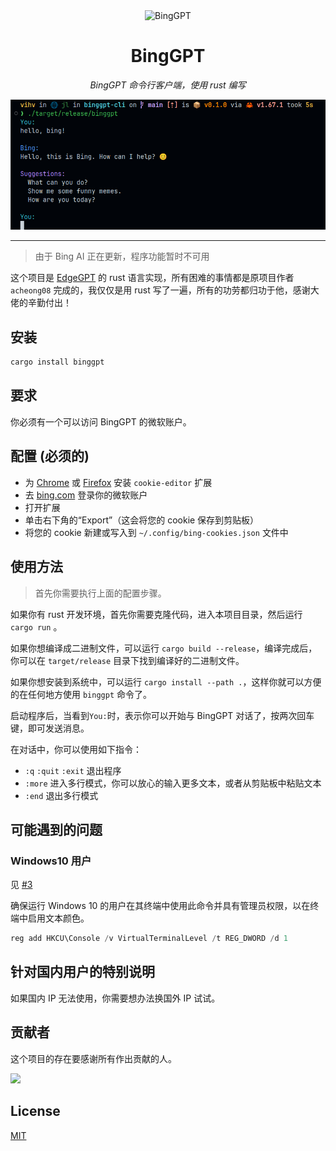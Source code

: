 <div align="center">
    <img src="https://socialify.git.ci/jlvihv/BingGPT/image?description=1&descriptionEditable=BingGPT%20command%20line%20client%2C%20written%20in%20rust&font=KoHo&language=1&logo=https%3A%2F%2Fupload.wikimedia.org%2Fwikipedia%2Fcommons%2F9%2F9c%2FBing_Fluent_Logo.svg&name=1&owner=1&pattern=Circuit%20Board&theme=Auto" alt="BingGPT" width="640" height="320" />

# BingGPT

_BingGPT 命令行客户端，使用 rust 编写_

<img src="binggpt.png" />

---

</div>

> 由于 Bing AI 正在更新，程序功能暂时不可用

这个项目是 [EdgeGPT](https://github.com/acheong08/EdgeGPT) 的 rust 语言实现，所有困难的事情都是原项目作者 `acheong08` 完成的，我仅仅是用 rust 写了一遍，所有的功劳都归功于他，感谢大佬的辛勤付出！

## 安装

```bash
cargo install binggpt
```

## 要求

你必须有一个可以访问 BingGPT 的微软账户。

## 配置 (必须的)

- 为 [Chrome](https://chrome.google.com/webstore/detail/cookie-editor/hlkenndednhfkekhgcdicdfddnkalmdm) 或 [Firefox](https://addons.mozilla.org/en-US/firefox/addon/cookie-editor/) 安装 `cookie-editor` 扩展
- 去 [bing.com](https://www.bing.com) 登录你的微软账户
- 打开扩展
- 单击右下角的“Export”（这会将您的 cookie 保存到剪贴板）
- 将您的 cookie 新建或写入到 `~/.config/bing-cookies.json` 文件中

## 使用方法

> 首先你需要执行上面的配置步骤。

如果你有 rust 开发环境，首先你需要克隆代码，进入本项目目录，然后运行 `cargo run` 。

如果你想编译成二进制文件，可以运行 `cargo build --release`，编译完成后，你可以在 `target/release` 目录下找到编译好的二进制文件。

如果你想安装到系统中，可以运行 `cargo install --path .`，这样你就可以方便的在任何地方使用 `binggpt` 命令了。

启动程序后，当看到`You:`时，表示你可以开始与 BingGPT 对话了，按两次回车键，即可发送消息。

在对话中，你可以使用如下指令：

- `:q` `:quit` `:exit` 退出程序
- `:more` 进入多行模式，你可以放心的输入更多文本，或者从剪贴板中粘贴文本
- `:end` 退出多行模式

## 可能遇到的问题

### Windows10 用户

见 [#3](https://github.com/jlvihv/BingGPT/issues/3)

确保运行 Windows 10 的用户在其终端中使用此命令并具有管理员权限，以在终端中启用文本颜色。

```powershell
reg add HKCU\Console /v VirtualTerminalLevel /t REG_DWORD /d 1
```

## 针对国内用户的特别说明

如果国内 IP 无法使用，你需要想办法换国外 IP 试试。

## 贡献者

这个项目的存在要感谢所有作出贡献的人。

 <a href="https://github.com/jlvihv/BingGPT/graphs/contributors">
  <img src="https://contrib.rocks/image?repo=jlvihv/BingGPT" />
 </a>

## License

[MIT](LICENSE)
